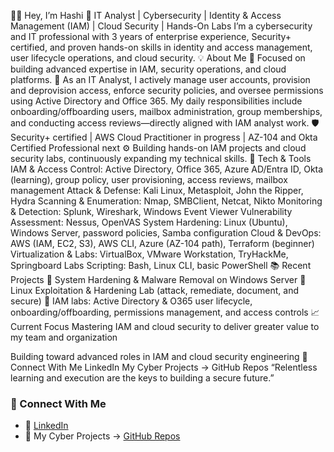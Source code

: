 👋🏽 Hey, I’m Hashi
🚀 IT Analyst | Cybersecurity | Identity & Access Management (IAM) | Cloud Security | Hands-On Labs
I’m a cybersecurity and IT professional with 3 years of enterprise experience, Security+ certified, and proven hands-on skills in identity and access management, user lifecycle operations, and cloud security.
💡 About Me
🎯 Focused on building advanced expertise in IAM, security operations, and cloud platforms.
💼 As an IT Analyst, I actively manage user accounts, provision and deprovision access, enforce security policies, and oversee permissions using Active Directory and Office 365. My daily responsibilities include onboarding/offboarding users, mailbox administration, group memberships, and conducting access reviews—directly aligned with IAM analyst work.
🛡️ Security+ certified | AWS Cloud Practitioner in progress | AZ-104 and Okta Certified Professional next
⚙️ Building hands-on IAM projects and cloud security labs, continuously expanding my technical skills.
🧰 Tech & Tools
IAM & Access Control: Active Directory, Office 365, Azure AD/Entra ID, Okta (learning), group policy, user provisioning, access reviews, mailbox management
Attack & Defense: Kali Linux, Metasploit, John the Ripper, Hydra
Scanning & Enumeration: Nmap, SMBClient, Netcat, Nikto
Monitoring & Detection: Splunk, Wireshark, Windows Event Viewer
Vulnerability Assessment: Nessus, OpenVAS
System Hardening: Linux (Ubuntu), Windows Server, password policies, Samba configuration
Cloud & DevOps: AWS (IAM, EC2, S3), AWS CLI, Azure (AZ-104 path), Terraform (beginner)
Virtualization & Labs: VirtualBox, VMware Workstation, TryHackMe, Springboard Labs
Scripting: Bash, Linux CLI, basic PowerShell
📚 Recent Projects
🔐 System Hardening & Malware Removal on Windows Server
🧱 Linux Exploitation & Hardening Lab (attack, remediate, document, and secure)
🔑 IAM labs: Active Directory & O365 user lifecycle, onboarding/offboarding, permissions management, and access controls
📈 Current Focus
Mastering IAM and cloud security to deliver greater value to my team and organization

Building toward advanced roles in IAM and cloud security engineering
🔗 Connect With Me
LinkedIn
My Cyber Projects → GitHub Repos
“Relentless learning and execution are the keys to building a secure future.”

### 🔗 Connect With Me
- 💼 [LinkedIn](https://www.linkedin.com/in/hashihashi/)  
- 🧠 My Cyber Projects → [GitHub Repos](https://github.com/Hashi-Git/Hashi-Git/edit/main/README.md)
  
